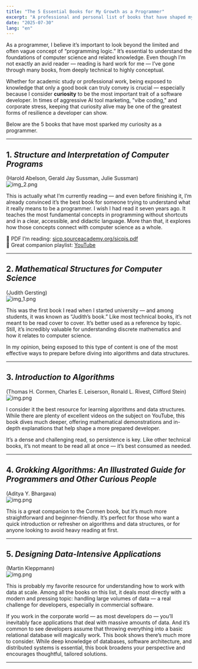 ```yaml
---
title: "The 5 Essential Books for My Growth as a Programmer"
excerpt: "A professional and personal list of books that have shaped my journey as a software developer"
date: "2025-07-30"
lang: "en"
---
```


As a programmer, I believe it’s important to look beyond the limited and often vague concept of “programming logic.” It’s essential to understand the foundations of computer science and related knowledge. Even though I’m not exactly an avid reader — reading is hard work for me — I’ve gone through many books, from deeply technical to highly conceptual.

Whether for academic study or professional work, being exposed to knowledge that only a good book can truly convey is crucial — especially because I consider **curiosity** to be the most important trait of a software developer. In times of aggressive AI tool marketing, "vibe coding," and corporate stress, keeping that curiosity alive may be one of the greatest forms of resilience a developer can show.

Below are the 5 books that have most sparked my curiosity as a programmer.

---

## 1. *Structure and Interpretation of Computer Programs*
(Harold Abelson, Gerald Jay Sussman, Julie Sussman)  
![img_2.png](/images/scip-book.png)

This is actually what I’m currently reading — and even before finishing it, I’m already convinced it’s the best book for someone trying to understand what it really means to be a programmer. I wish I had read it seven years ago. It teaches the most fundamental concepts in programming without shortcuts and in a clear, accessible, and didactic language. More than that, it explores how those concepts connect with computer science as a whole.

📖 PDF I’m reading: [sicp.sourceacademy.org/sicpjs.pdf](https://sicp.sourceacademy.org/sicpjs.pdf)  
🎥 Great companion playlist: [YouTube](https://www.youtube.com/watch?v=oA-FdE3KV88&list=PLVFrD1dmDdvdvWFK8brOVNL7bKHpE-9w0&index=1)

---

## 2. *Mathematical Structures for Computer Science*
(Judith Gersting)  
![img_1.png](/images/judith-book.png)

This was the first book I read when I started university — and among students, it was known as “Judith’s book.” Like most technical books, it’s not meant to be read cover to cover. It’s better used as a reference by topic. Still, it’s incredibly valuable for understanding discrete mathematics and how it relates to computer science.

In my opinion, being exposed to this type of content is one of the most effective ways to prepare before diving into algorithms and data structures.

---

## 3. *Introduction to Algorithms*
(Thomas H. Cormen, Charles E. Leiserson, Ronald L. Rivest, Clifford Stein)  
![img.png](/images/algoritmos-teoria-e-pratica.png)

I consider it the best resource for learning algorithms and data structures. While there are plenty of excellent videos on the subject on YouTube, this book dives much deeper, offering mathematical demonstrations and in-depth explanations that help shape a more prepared developer.

It’s a dense and challenging read, so persistence is key. Like other technical books, it’s not meant to be read all at once — it’s best consumed as needed.

---

## 4. *Grokking Algorithms: An Illustrated Guide for Programmers and Other Curious People*
(Aditya Y. Bhargava)  
![img.png](/images/entendendo_algoritmos.png)

This is a great companion to the Cormen book, but it’s much more straightforward and beginner-friendly. It’s perfect for those who want a quick introduction or refresher on algorithms and data structures, or for anyone looking to avoid heavy reading at first.

---

## 5. *Designing Data-Intensive Applications*
(Martin Kleppmann)  
![img.png](/images/data-intensive.png)

This is probably my favorite resource for understanding how to work with data at scale. Among all the books on this list, it deals most directly with a modern and pressing topic: handling large volumes of data — a real challenge for developers, especially in commercial software.

If you work in the corporate world — as most developers do — you’ll inevitably face applications that deal with massive amounts of data. And it’s common to see developers assume that throwing everything into a basic relational database will magically work. This book shows there’s much more to consider. While deep knowledge of databases, software architecture, and distributed systems is essential, this book broadens your perspective and encourages thoughtful, tailored solutions.

---
